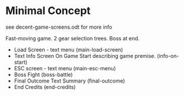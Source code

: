 # Minimal Concept

see decent-game-screens.odt for more info

Fast-moving game. 2 gear selection trees. Boss at end.

* Load Screen - text menu 	(main-load-screen)
* Text Info Screen On Game Start describing game premise. (info-on-start)
* ESC screen - text menu (main-esc-menu)
* Boss Fight (boss-battle)
* Final Outcome Text Summary (final-outcome)
* End Credits (end-credits)

